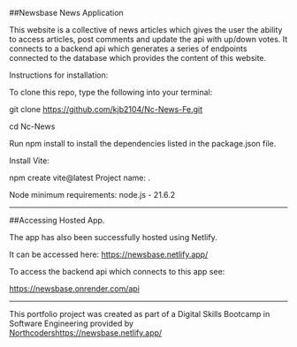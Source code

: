 

##Newsbase News Application

This website is a collective of news articles which gives the user the ability to access articles, post comments and update the api with up/down votes. It connects to a backend api which generates a series of endpoints connected to the database which provides the content of this website.

Instructions for installation:

To clone this repo, type the following into your terminal: 

git clone https://github.com/kjb2104/Nc-News-Fe.git

cd Nc-News

Run npm install to install the dependencies listed in the package.json file.

Install Vite:

npm create vite@latest
Project name: .

Node minimum requirements: node.js - 21.6.2 

----------------------------------------------------------------------------------------------------------------------------------

##Accessing Hosted App.

The app has also been successfully hosted using Netlify.

It can be accessed here:
https://newsbase.netlify.app/

To access the backend api which connects to this app see:

https://newsbase.onrender.com/api



-----------------------------------------------------------------------------------------------------------------------------------
This portfolio project was created as part of a Digital Skills Bootcamp in Software Engineering provided by [Northcoders](https://northcoders.com/)https://newsbase.netlify.app/